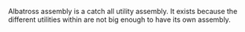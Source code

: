 Albatross assembly is a catch all utility assembly.  It exists because the different utilities within are not big enough to have its own assembly.